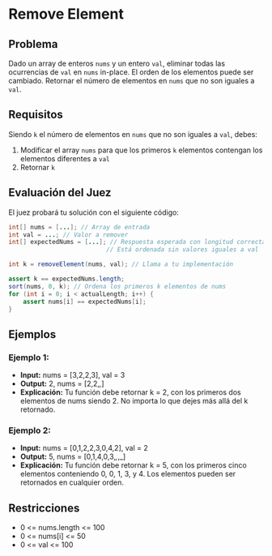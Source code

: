 # Remove Element

## Problema
Dado un array de enteros `nums` y un entero `val`, eliminar todas las ocurrencias de `val` en `nums` in-place. El orden de los elementos puede ser cambiado. Retornar el número de elementos en `nums` que no son iguales a `val`.

## Requisitos
Siendo `k` el número de elementos en `nums` que no son iguales a `val`, debes:
1. Modificar el array `nums` para que los primeros `k` elementos contengan los elementos diferentes a `val`
2. Retornar `k`

## Evaluación del Juez
El juez probará tu solución con el siguiente código:

```java
int[] nums = [...]; // Array de entrada
int val = ...; // Valor a remover
int[] expectedNums = [...]; // Respuesta esperada con longitud correcta
                           // Está ordenada sin valores iguales a val

int k = removeElement(nums, val); // Llama a tu implementación

assert k == expectedNums.length;
sort(nums, 0, k); // Ordena los primeros k elementos de nums
for (int i = 0; i < actualLength; i++) {
    assert nums[i] == expectedNums[i];
}
```

## Ejemplos

### Ejemplo 1:
- **Input:** nums = [3,2,2,3], val = 3
- **Output:** 2, nums = [2,2,_,_]
- **Explicación:** Tu función debe retornar k = 2, con los primeros dos elementos de nums siendo 2.
  No importa lo que dejes más allá del k retornado.

### Ejemplo 2:
- **Input:** nums = [0,1,2,2,3,0,4,2], val = 2
- **Output:** 5, nums = [0,1,4,0,3,_,_,_]
- **Explicación:** Tu función debe retornar k = 5, con los primeros cinco elementos conteniendo 0, 0, 1, 3, y 4.
  Los elementos pueden ser retornados en cualquier orden.

## Restricciones
- 0 <= nums.length <= 100
- 0 <= nums[i] <= 50
- 0 <= val <= 100